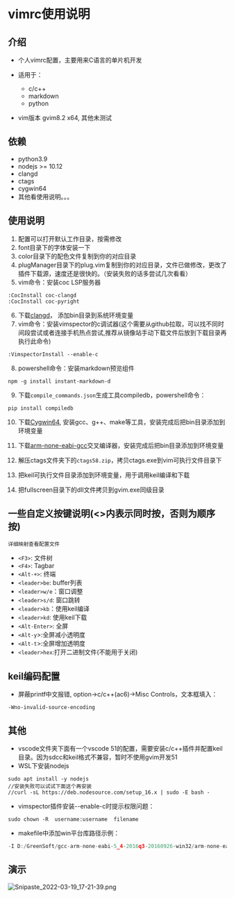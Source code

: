 # vimrc使用说明

## 介绍
- 个人vimrc配置，主要用来C语言的单片机开发
- 适用于：
	- c/c++
	- markdown
	- python 

- vim版本
gvim8.2 x64, 其他未测试

## 依赖

- python3.9
- nodejs >= 10.12
- clangd
- ctags
- cygwin64
- 其他看使用说明。。。

## 使用说明
1.  配置可以打开默认工作目录，按需修改
2.  font目录下的字体安装一下
3.  color目录下的配色文件复制到你的对应目录
4.  plugManager目录下的plug.vim复制到你的对应目录，文件已做修改，更改了插件下载源，速度还是很快的。（安装失败的话多尝试几次看看）
5.  vim命令：安装coc LSP服务器
```
:CocInstall coc-clangd
:CocInstall coc-pyright
```
6.  下载[clangd](https://clangd.llvm.org/)， 添加bin目录到系统环境变量
7.  vim命令：安装vimspector的c调试器(这个需要从github拉取，可以找不同时间段尝试或者连接手机热点尝试,推荐从镜像站手动下载文件后放到下载目录再执行此命令)
```
:VimspectorInstall --enable-c 
```
8. powershell命令：安装markdown预览组件
```
npm -g install instant-markdown-d
```
9. 下载`compile_commands.json`生成工具compiledb，powershell命令：
```shell
pip install compiledb 
```
10. 下载[Cygwin64](https://cygwin.com/index.html), 安装gcc、g++、make等工具，安装完成后把bin目录添加到环境变量

11. 下载[arm-none-eabi-gcc](https://developer.arm.com/tools-and-software/open-source-software/developer-tools/gnu-toolchain/gnu-rm/downloads)交叉编译器，安装完成后把bin目录添加到环境变量

12. 解压ctags文件夹下的`ctags58.zip`，拷贝ctags.exe到vim可执行文件目录下

13. 把keil可执行文件目录添加到环境变量，用于调用keil编译和下载

14. 把fullscreen目录下的dll文件拷贝到gvim.exe同级目录

## 一些自定义按键说明(<>内表示同时按，否则为顺序按)
	详细映射查看配置文件
- `<F3>`: 文件树
- `<F4>`: Tagbar
- `<Alt-+>`: 终端
- `<leader>be`: buffer列表
- `<leader>w/e`：窗口调整
- `<leader>s/d`: 窗口跳转
- `<leader>kb`：使用keil编译
- `<leader>kd`: 使用keil下载
- `<Alt-Enter>`: 全屏
- `<Alt-y`>:全屏减小透明度
- `<Alt-t`>:全屏增加透明度
- `<leader>hex`:打开二进制文件(不能用于关闭)

## keil编码配置
- 屏蔽printf中文报错, option->c/c++(ac6)->Misc Controls，文本框填入：
```
-Wno-invalid-source-encoding
```

## 其他
- vscode文件夹下面有一个vscode 51的配置，需要安装c/c++插件并配置keil目录。因为sdcc和keil格式不兼容，暂时不使用gvim开发51
- WSL下安装nodejs
```
sudo apt install -y nodejs
//安装失败可以试试下面这个再安装
//curl -sL https://deb.nodesource.com/setup_16.x | sudo -E bash -
```
- vimspector插件安装--enable-c时提示权限问题：
```
sudo chown -R  username:username  filename
```
- makefile中添加win平台库路径示例：
```c
-I D:/GreenSoft/gcc-arm-none-eabi-5_4-2016q3-20160926-win32/arm-none-eabi/include
```
## 演示
<img src="https://www.z4a.net/images/2022/03/19/Snipaste_2022-03-19_17-21-39.png" alt="Snipaste_2022-03-19_17-21-39.png" border="0" />




















